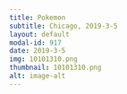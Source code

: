 ```yaml
---
title: Pokemon
subtitle: Chicago, 2019-3-5
layout: default
modal-id: 917
date: 2019-3-5
img: 10101310.png
thumbnail: 10101310.png
alt: image-alt
---
```

